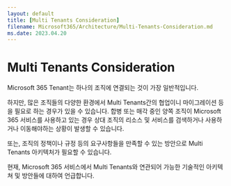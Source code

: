 ```yaml
---
layout: default
title: [Multi Tenants Consideration]
filename: Microsoft365/Architecture/Multi-Tenants-Consideration.md
ms.date: 2023.04.20
---
```


# Multi Tenants Consideration

Microsoft 365 Tenant는 하나의 조직에 연결되는 것이 가장 일반적입니다.

하지만, 많은 조직들의 다양한 환경에서 Multi Tenants간의 협업이니 마이그레이션 등을 필요로 하는 경우가 있을 수 있습니다. 합병 또는 매각 중인 양쪽 조직이 Microsoft 365 서비스를 사용하고 있는 경우 상대 조직의 리소스 및 서비스를 검색하거나 사용하거나 이동해야하는 상황이 발생할 수 있습니다.

또는, 조직의 정책이나 규정 등의 요구사항들을 만족할 수 있는 방안으로 Multi Tenants 아키텍처가 필요할 수 있습니다.

현재, Microsoft 365 서비스에서 Multi Tenants와 연관되어 가능한 기술적인 아키텍쳐 및 방안들에 대하여 언급합니다.




